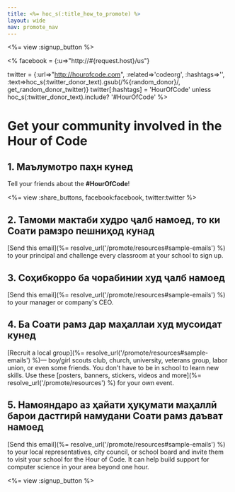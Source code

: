 ```yaml
---
title: <%= hoc_s(:title_how_to_promote) %>
layout: wide
nav: promote_nav
---
```

<%= view :signup_button %>

<% facebook = {:u=>"http://#{request.host}/us"}

twitter = {:url=>"http://hourofcode.com", :related=>'codeorg', :hashtags=>'', :text=>hoc_s(:twitter_donor_text).gsub(/%{random_donor}/, get_random_donor_twitter)} twitter[:hashtags] = 'HourOfCode' unless hoc_s(:twitter_donor_text).include? '#HourOfCode' %>

# Get your community involved in the Hour of Code

## 1. Маълумотро паҳн кунед

Tell your friends about the **#HourOfCode**!

<%= view :share_buttons, facebook:facebook, twitter:twitter %>

## 2. Тамоми мактаби худро ҷалб намоед, то ки Соати рамзро пешниҳод кунад

[Send this email](%= resolve_url('/promote/resources#sample-emails') %) to your principal and challenge every classroom at your school to sign up.

## 3. Соҳибкорро ба чорабинии худ ҷалб намоед

[Send this email](%= resolve_url('/promote/resources#sample-emails') %) to your manager or company's CEO.

## 4. Ба Соати рамз дар маҳаллаи худ мусоидат кунед

[Recruit a local group](%= resolve_url('/promote/resources#sample-emails') %)— boy/girl scouts club, church, university, veterans group, labor union, or even some friends. You don't have to be in school to learn new skills. Use these [posters, banners, stickers, videos and more](%= resolve_url('/promote/resources') %) for your own event.

## 5. Намояндаро аз ҳайати ҳуқумати маҳаллӣ барои дастгирӣ намудани Соати рамз даъват намоед

[Send this email](%= resolve_url('/promote/resources#sample-emails') %) to your local representatives, city council, or school board and invite them to visit your school for the Hour of Code. It can help build support for computer science in your area beyond one hour.

<%= view :signup_button %>